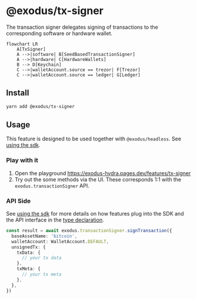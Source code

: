 # @exodus/tx-signer

The transaction signer delegates signing of transactions to the corresponding software or hardware wallet.

```mermaid
flowchart LR
    A[TxSigner]
    A -->|software| B[SeedBasedTransactionSigner]
    A -->|hardware| C[HardwareWallets]
    B --> D[Keychain]
    C -->|walletAccount.source == trezor| F[Trezor]
    C -->|walletAccount.source == ledger| G[Ledger]
```

## Install

```sh
yarn add @exodus/tx-signer
```

## Usage

This feature is designed to be used together with `@exodus/headless`. See [using the sdk](../../docs/development/using-the-sdk.md).

### Play with it

1. Open the playground https://exodus-hydra.pages.dev/features/tx-signer
2. Try out the some methods via the UI. These corresponds 1:1 with the `exodus.transactionSigner` API.

### API Side

See [using the sdk](../../docs/development/using-the-sdk.md#setup-the-api-side) for more details on how features plug into the SDK and the API interface in the [type declaration](./src/api/index.ts).

```ts
const result = await exodus.transactionSigner.signTransaction({
  baseAssetName: 'bitcoin',
  walletAccount: WalletAccount.DEFAULT,
  unsignedTx: {
    txData: {
      // your tx data
    },
    txMeta: {
      // your tx meta
    },
  },
})
```
